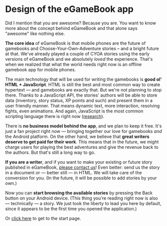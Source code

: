 # Design of the eGameBook app

Did I mention that you are awesome? Because you are. You want to know more about the concept behind eGameBook and that alone says "awesome" like nothing else.

**The core idea** of eGameBook is that mobile phones are the future of gamebooks and Choose-Your-Own-Adventure stories – and a bright future at that. We've already played a couple of CYOA stories using the early versions of eGameBook and we absolutely *loved*
the experience. That's when we realized that what the world needs right now is an offline gamebook app for mobile phones.

The main technology that will be used for writing the gamebooks is **good ol' HTML + JavaScript**. HTML is still the best and most common way to create hypertext &mdash; and gamebooks are exactly that. But we're not planning to stop there. Thanks to a JavaScript API, the stories' authors will be able to store data (inventory, story status, XP points and such) and present them in a user friendly manner. That means dynamic text, more interaction, resolving fights, even animations. And again, JavaScript is the most common scripting language there is right now ([research](http://www.cio.com/article/446829/PHP_JavaScript_Ruby_Perl_Python_and_Tcl_Today_The_State_of_the_Scripting_Universe?contentId=446829&amp;slug=&amp)).

There is **no business model behind the app**, and we plan to keep it free. It's just a fan project right now &mdash; bringing together our love for gamebooks *and* the Android platform. On the other hand, we believe that **great writers deserve to get paid for their work**. This means that in the future, we might charge users for playing the best adventures and give the revenue back to the authors. But that's still a long way to go.

**If you are a writer**, and if you want to make your existing or future story published in eGameBook, [please contact us](contact.html)! Even better: send us the story in a document or &mdash; better still &mdash; in HTML. We will take care of the conversion for you. (In the future, it will be possible to add stories by your own.)

Now you can **start browsing the available stories** by pressing the Back button on your Android device. (This thing you're reading right now is also &mdash; technically &mdash; a story. We just took the liberty to lead you here by default, since it appears to be the first time you opened the application.) 

Or [click here](index.html) to get to the start page.